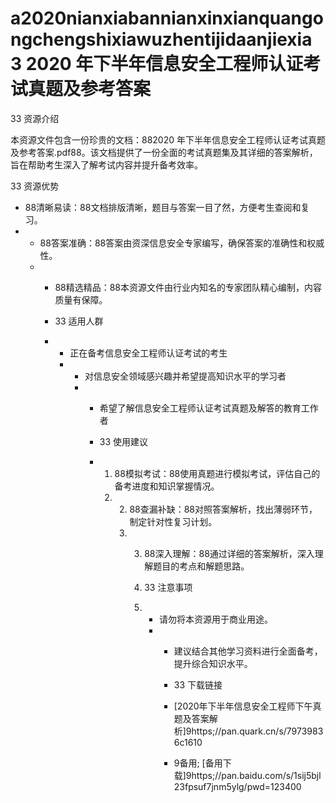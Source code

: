 # a2020nianxiabannianxinxianquangongchengshixiawuzhentijidaanjiexia 3 2020 年下半年信息安全工程师认证考试真题及参考答案

33 资源介绍

本资源文件包含一份珍贵的文档：882020 年下半年信息安全工程师认证考试真题及参考答案.pdf88。该文档提供了一份全面的考试真题集及其详细的答案解析，旨在帮助考生深入了解考试内容并提升备考效率。

33 资源优势

- 88清晰易读：88文档排版清晰，题目与答案一目了然，方便考生查阅和复习。
- - 88答案准确：88答案由资深信息安全专家编写，确保答案的准确性和权威性。
  - - 88精选精品：88本资源文件由行业内知名的专家团队精心编制，内容质量有保障。
   
    - 33 适用人群
   
    - - 正在备考信息安全工程师认证考试的考生
      - - 对信息安全领域感兴趣并希望提高知识水平的学习者
        - - 希望了解信息安全工程师认证考试真题及解答的教育工作者
         
          - 33 使用建议
         
          - 1. 88模拟考试：88使用真题进行模拟考试，评估自己的备考进度和知识掌握情况。
            2. 2. 88查漏补缺：88对照答案解析，找出薄弱环节，制定针对性复习计划。
               3. 3. 88深入理解：88通过详细的答案解析，深入理解题目的考点和解题思路。
                 
                  4. 33 注意事项
                 
                  5. - 请勿将本资源用于商业用途。
                     - - 建议结合其他学习资料进行全面备考，提升综合知识水平。
                      
                       - 33 下载链接
                       - [2020年下半年信息安全工程师下午真题及答案解析]9https;//pan.quark.cn/s/79739836c1610
                      
                       - 9备用; [备用下载]9https;//pan.baidu.com/s/1sij5bjl23fpsuf7jnm5ylg/pwd=123400
